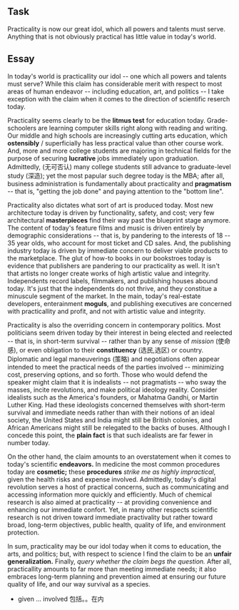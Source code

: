 ## Task

Practicality is now our great idol, which all powers and talents must serve. Anything that is not obviously practical has little value in today's world.

## Essay

In today's world is practicallity our idol -- one which all powers and talents must serve? While this claim has considerable merit with respect to most areas of human endeavor -- including education, art, and politics -- I take exception with the claim when it comes to the direction of scientific reserch today.

Practicality seems clearly to be the **litmus test** for education today. Grade-schoolers are learning computer skills right along with reading and writing. Our middle and high schools are increasingly cutting arts education, which **ostensibly** / superficially has less practical value than other course work. And, more and more college students are majoring in technical fields for the purpose of securing **lucrative** jobs immediately upon graduation. Admittedly, (无可否认) many college students still advance to graduate-level study (深造); yet the most papular such degree today is the MBA; after all, business administration is fundamentally about practicality and **pragmatism** -- that is, "getting the job done" and paying attention to the "bottom line".

Practicality also dictates what sort of art is produced today. Most new architecture today is driven by functionality, safety, and cost; very few architectural **masterpieces** find their way past the blueprint stage anymore. The content of today's feature films and music is driven entirely by demographic considerations -- that is, by pandering to the interests of 18 -- 35 year olds, who account for most ticket and CD sales. And, the publishing industry today is driven by immediate concern to deliver viable products to the marketplace. The glut of how-to books in our bookstroes today is evidence that publishers are pandering to our practicality as well. It isn't that artists no longer create works of high artistic value and integrity. Independents record labels, filmmakers, and publishing houses abound today. It's just that the independents do not thrive, and they constitue a minuscule segment of the market. In the main, today's real-estate developers, enterainment **moguls**, and publishing executives are concerned with practicallity and profit, and not with artistic value and integrity.

Practicality is also the overriding concern in contemporary politics. Most politicians seem driven today by their interest in being elected and reelected -- that is, in short-term survival -- rather than by any sense of *mission* (使命感), or even obligation to their **constituency** (选民,选区) or country. Diplomatic and legal maneuverings (策略) and negotiations often appear intended to meet the practical needs of the parties involved -- minimizing cost, preserving options, and so forth. Those who would defend the speaker might claim that it is indealists -- not pragmatists -- who sway the masses, incite revolutions, and make political ideology reality. Consider idealists such as the America's founders, or Mahatma Gandhi, or Martin Luther King. Had these ideologists concerned themselves with short-term survival and immediate needs rather than with their notions of an ideal society, the United States and India might still be British colonies, and African Americans might still be relegated to the backs of buses. Although I concede this point, the **plain fact** is that such idealists are far fewer in number today.

On the other hand, the claim amounts to an overstatement when it comes to today's scientific **endeavors.** In medicine the most common procedures today are **cosmetic;** these **procedures** *strike me as highly impractical*, given the health risks and expense involved. Admittedly, today's digital revolution serves a host of practical concerns, such as communicating and accessing information more quickly and efficiently. Much of chemical research is also aimed at practicality -- at providing convenience and enhancing our immediate confort. Yet, in many other respects scientific research is not driven toward immediate practivality but rather toward broad, long-term objectives, public health, quality of life, and environment protection.

In sum, practicality may be our idol today when it coms to education, the arts, and politics; but, with respect to science I find the claim to be an **unfair generalization.** Finally, *query whether the claim begs the question.* After all, practicallity amounts to far more than meeting immediate needs; it also embraces long-term planning and prevention aimed at ensuring our future quality of life, and our way survival as a species. 

- given ... involved 包括。。在内
